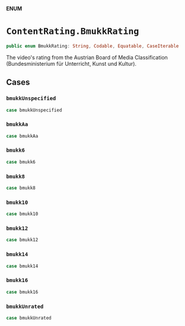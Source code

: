 **ENUM**

# `ContentRating.BmukkRating`

```swift
public enum BmukkRating: String, Codable, Equatable, CaseIterable
```

The video's rating from the Austrian Board of Media Classification (Bundesministerium für Unterricht, Kunst und Kultur).

## Cases
### `bmukkUnspecified`

```swift
case bmukkUnspecified
```

### `bmukkAa`

```swift
case bmukkAa
```

### `bmukk6`

```swift
case bmukk6
```

### `bmukk8`

```swift
case bmukk8
```

### `bmukk10`

```swift
case bmukk10
```

### `bmukk12`

```swift
case bmukk12
```

### `bmukk14`

```swift
case bmukk14
```

### `bmukk16`

```swift
case bmukk16
```

### `bmukkUnrated`

```swift
case bmukkUnrated
```
